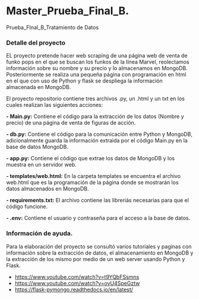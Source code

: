 # Master_Prueba_Final_B.
Prueba_FInal_B_Tratamiento de Datos

### Detalle del proyecto
EL proyecto pretende hacer web scraping de una página web de venta de funko pops en el que se buscan
los funkos de la línea Marvel, reolectamos información sobre su nombre y su precio y lo almacenamos en MongoDB.
Posteriormente se realiza una pequeña página con programación en html en el que con uso de Python y flask se despliega
la información almacenada en MongoDB.

El proyecto repositorio contiene tres archivos .py, un .html y un txt en los cuales realizan las siguientes acciones:

__- Main.py:__ Contiene el código para la extracción de los datos (Nombre y precio) de una página de venta de figuras de acción.

__- db.py:__ Contiene el código para la comunicación entre Python y MongoDB, adicionalmente guarda la información extraida por el
            código Main.py en la base de datos MongoDB.
            
__- app.py:__ Contiene el código que extrae los datos de MongoDB y los muestra en un servidor web.

__- templates/web.html:__ En la carpeta templates se encuentra el archivo web.html que es la programación de la página donde se
                          mostrarán los datos almacenados en MongoDB.
                          
__- requirements.txt:__ El archivo contiene las libreriás necesarias para que el código funcione.

__- .env:__ Contiene el usuario y contraseña para el acceso a la base de datos.







### Información de ayuda.
Para la elaboración del proyecto se consultó varios tutoriales y paginas con información sobre la extracción de datos,
el almacenamiento en MongoDB y la extracción de los mismo por medio de un web server usando Python y Flask.

- https://www.youtube.com/watch?v=t9YQbFSsmns
- https://www.youtube.com/watch?v=oyU4SpeGztw
- https://flask-pymongo.readthedocs.io/en/latest/

